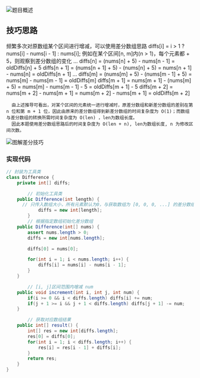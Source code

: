 ![题目概述](https://gitee.com/roada/drawingBed/raw/main/blog/1715650447223-daacb9f7-a2ea-4a68-b114-06d78d3c5562.png)
## 技巧思路
频繁多次对原数组某个区间进行增减，可以使用差分数组思路
            diffs[i] = i > 1 ? nums[i] - nums[i - 1] : nums[i];
      例如在某个区间[n, m]内(n > 1)，每个元素都 + 5，则观察到差分数组的变化
            ...
            diffs[n] = (nums[n] + 5) - nums[n - 1] = oldDiffs[n] + 5
            diffs[n + 1] = (nums[n + 1] + 5) - (nums[n] + 5) = nums[n + 1] - nums[n] = oldDiffs[n + 1]
            ...
            diffs[m] = (nums[m] + 5) - (nums[m - 1] + 5) = nums[m] - nums[m - 1] = oldDiffs[m]
            diffs[m + 1] = nums[m + 1] - (nums[m] + 5) = nums[m] - nums[m - 1] - 5 = oldDiffs[m + 1] - 5
            diffs[m + 2] = nums[m + 2] - nums[m + 1] = nums[m + 2] - nums[m + 1] = oldDiffs[m + 2]

      由上述推导可看出，对某个区间的元素统一进行增减时，原差分数组和新差分数组的差别在第 n 位和第 m + 1 位，因此由原来的差分数组得到新差分数组的时间复杂度为 O(1)；而数组与差分数组的转换所需时间复杂度为 O(len) ，len为数组长度。
      因此本题使用差分数组思路后的时间复杂度为 O(len + n), len为数组长度, n 为修改区间次数。
![图解差分技巧](https://gitee.com/roada/drawingBed/raw/main/blog/1715586552912-c1e96fd8-5119-4b94-97fc-30da13f11967.jpeg)

### 实现代码
```java
// 封装为工具类
class Difference {
    private int[] diffs;

		// 初始化工具类
    public Difference(int length) {
      // 只传入数组大小，所有元素默认为0，与获取数组为 [0, 0, 0, ...] 的差分数组结果相同  
			diffs = new int[length];
		}
		// 根据指定数组初始化差分数组
    public Difference(int[] nums) {
        assert nums.length > 0;
        diffs = new int[nums.length];

        diffs[0] = nums[0];

        for(int i = 1; i < nums.length; i++) {
            diffs[i] = nums[i] - nums[i - 1];
        }
    }

		// [i, j]区间范围内增减 num
    public void increment(int i, int j, int num) {
        if(i >= 0 && i < diffs.length) diffs[i] += num;
        if(j + 1 >= i && j + 1 < diffs.length) diffs[j + 1] -= num;
    }

		// 获取对应数组结果
    public int[] result() {
        int[] res = new int[diffs.length];
        res[0] = diffs[0];
        for(int i = 1; i < diffs.length; i++) {
            res[i] = res[i - 1] + diffs[i];
        }
        return res;
    }
}
```

